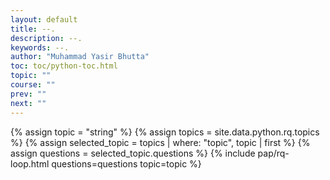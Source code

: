```yaml
---
layout: default
title: --.
description: --.
keywords: --.
author: "Muhammad Yasir Bhutta"
toc: toc/python-toc.html
topic: ""
course: ""
prev: ""
next: ""
---
```


{% assign topic = "string" %}
{% assign topics = site.data.python.rq.topics %}
{% assign selected_topic = topics | where: "topic", topic | first %}
{% assign questions = selected_topic.questions %}
{% include pap/rq-loop.html questions=questions topic=topic %}